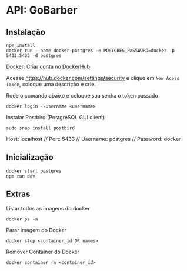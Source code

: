 # API: GoBarber

## Instalação
```
npm install
docker run --name docker-postgres -e POSTGRES_PASSWORD=docker -p 5433:5432 -d postgres
```
Docker: Criar conta no [DockerHub](https://hub.docker.com/)

Acesse https://hub.docker.com/settings/security e clique em `New Acess Token`, coloque uma descrição e crie.

Rode o comando abaixo e coloque sua senha o token passado
```
docker login --username <username>
```

Instalar Postbird (PostgreSQL GUI client)
```
sudo snap install postbird
```
Host: localhost // Port: 5433 // Username: postgres // Password: docker

## Inicialização
```
docker start postgres
npm run dev
```

## Extras
Listar todos as imagens do docker
```
docker ps -a
```
Parar imagem do Docker
```
docker stop <container_id OR names>
```
Remover Container do Docker
```
docker container rm <container_id>
```